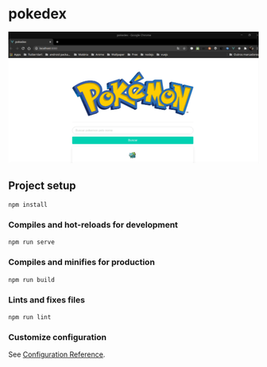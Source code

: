 # pokedex


<img width="550px"  src="https://github.com/eliezerantonio/poke_api_vue_js/blob/main/Screen%20Capture_select-area_20201114164632.gif"> 

## Project setup
```
npm install
```

### Compiles and hot-reloads for development
```
npm run serve
```

### Compiles and minifies for production
```
npm run build
```

### Lints and fixes files
```
npm run lint
```

### Customize configuration
See [Configuration Reference](https://cli.vuejs.org/config/).
